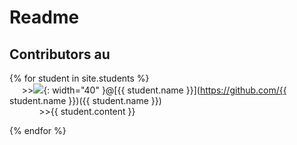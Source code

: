 # Readme 
## Contributors au

{% for student in site.students %} <br />
&nbsp;&nbsp;&nbsp;&nbsp; >><img src="{{ student.image }}">{: width="40" }@[{{ student.name }}](https://github.com/{{ student.name }})({{ student.name }}) <br />&nbsp;&nbsp;&nbsp;&nbsp;&nbsp;
&nbsp;&nbsp;&nbsp;&nbsp;&nbsp; >>{{ student.content }}

{% endfor %}

